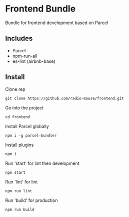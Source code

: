 # Frontend Bundle
Bundle for frontend development based on Parcel
## Includes
* Parcel
* npm-run-all
* es-lint (airbnb-base)
## Install
Clone rep
```
git clone https://github.com/radio-mouse/frontend.git
```

Go into the project
```
cd frontend
```

Install Parcel globally
```
npm i -g parcel-bundler
```
Install plugins
```
npm i
```
Run 'start' for lint then development
```
npm start
```
Run 'lint' for lint 
```
npm run lint
```
Run 'build' for production
```
npm run build
```